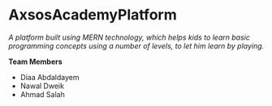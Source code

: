 # AxsosAcademyPlatform
*A platform built using MERN technology, which helps kids to learn basic programming concepts using a number of levels, to let him learn by playing.*

**Team Members**
- Diaa Abdaldayem
- Nawal Dweik
- Ahmad Salah

